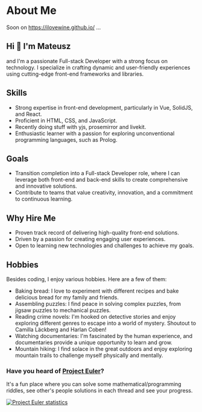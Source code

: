 <meta http-equiv='cache-control' content='no-cache'>
<meta http-equiv='expires' content='0'>
<meta http-equiv='pragma' content='no-cache'>

# About Me

Soon on <a href="https://ilovewine.github.io/" target="_blank">https://ilovewine.github.io/</a> ...

## Hi 👋 I'm Mateusz

and I'm a passionate Full-stack Developer with a strong focus on technology. I specialize in crafting dynamic and user-friendly experiences using cutting-edge front-end frameworks and libraries.

## Skills

- Strong expertise in front-end development, particularly in Vue, SolidJS, and React.
- Proficient in HTML, CSS, and JavaScript.
- Recently doing stuff with yjs, prosemirror and livekit.
- Enthusiastic learner with a passion for exploring unconventional programming languages, such as Prolog.

## Goals

- Transition completion into a Full-stack Developer role, where I can leverage both front-end and back-end skills to create comprehensive and innovative solutions.
- Contribute to teams that value creativity, innovation, and a commitment to continuous learning.

## Why Hire Me

- Proven track record of delivering high-quality front-end solutions.
- Driven by a passion for creating engaging user experiences.
- Open to learning new technologies and challenges to achieve my goals.

## Hobbies

Besides coding, I enjoy various hobbies. Here are a few of them:

- Baking bread: I love to experiment with different recipes and bake delicious bread for my family and friends.
- Assembling puzzles: I find peace in solving complex puzzles, from jigsaw puzzles to mechanical puzzles.
- Reading crime novels: I'm hooked on detective stories and enjoy exploring different genres to escape into a world of mystery. Shoutout to Camilla Läckberg and Harlan Coben!
- Watching documentaries: I'm fascinated by the human experience, and documentaries provide a unique opportunity to learn and grow.
- Mountain hiking: I find solace in the great outdoors and enjoy exploring mountain trails to challenge myself physically and mentally.

### Have you heard of [Project Euler](https://projecteuler.net/about)?

It's a fun place where you can solve some mathematical/programming riddles, see other's people solutions in each thread and see your progress.

[<img src="https://projecteuler.net/profile/ilovewine.png?" alt="Project Euler statistics" />](https://projecteuler.net/about)
